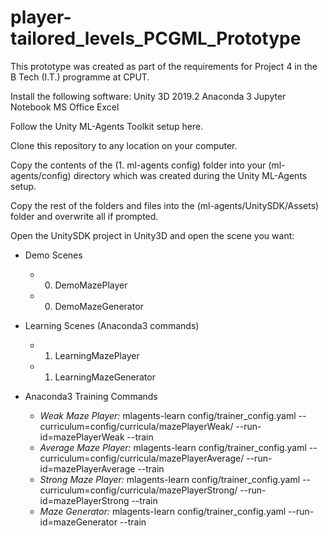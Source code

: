# player-tailored_levels_PCGML_Prototype
This prototype was created as part of the requirements for Project 4 in the B Tech (I.T.) programme at CPUT.

Install the following software:
Unity 3D 2019.2
Anaconda 3
Jupyter Notebook
MS Office Excel

Follow the Unity ML-Agents Toolkit setup here.

Clone this repository to any location on your computer.

Copy the contents of the (1. ml-agents config) folder into your (ml-agents/config) directory which was created during the Unity ML-Agents setup.

Copy the rest of the folders and files into the (ml-agents/UnitySDK/Assets) folder and overwrite all if prompted.


Open the UnitySDK project in Unity3D and open the scene you want:

- Demo Scenes
  - 0. DemoMazePlayer
  - 0. DemoMazeGenerator

- Learning Scenes (Anaconda3 commands)
  - 1. LearningMazePlayer
  - 1. LearningMazeGenerator

- Anaconda3 Training Commands
  - *Weak Maze Player:* mlagents-learn config/trainer_config.yaml --curriculum=config/curricula/mazePlayerWeak/ --run-id=mazePlayerWeak --train
  - *Average Maze Player:* mlagents-learn config/trainer_config.yaml --curriculum=config/curricula/mazePlayerAverage/ --run-id=mazePlayerAverage --train
  - *Strong Maze Player:* mlagents-learn config/trainer_config.yaml --curriculum=config/curricula/mazePlayerStrong/ --run-id=mazePlayerStrong --train
  - *Maze Generator:* mlagents-learn config/trainer_config.yaml --run-id=mazeGenerator --train